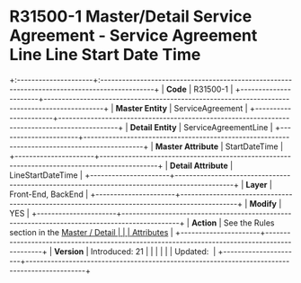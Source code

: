 ﻿---
erp.type: front-end-business-rule
---

# R31500-1 Master/Detail Service Agreement - Service Agreement Line Line Start Date Time
+:---------------------+:---------------------------------------------------------------------------------------------+
| **Code**             | R31500-1                                                                                     |
+----------------------+----------------------------------------------------------------------------------------------+
| **Master Entity**    | ServiceAgreement                                                                             |
+----------------------+----------------------------------------------------------------------------------------------+
| **Detail Entity**    | ServiceAgreementLine                                                                         |
+----------------------+----------------------------------------------------------------------------------------------+
| **Master Attribute** | StartDateTime                                                                                |
+----------------------+----------------------------------------------------------------------------------------------+
| **Detail Attribute** | LineStartDateTime                                                                            |
+----------------------+----------------------------------------------------------------------------------------------+
| **Layer**            | Front-End, BackEnd                                                                           |
+----------------------+----------------------------------------------------------------------------------------------+
| **Modify**           | YES                                                                                          |
+----------------------+----------------------------------------------------------------------------------------------+
| **Action**           | See the Rules section in the [Master / Detail                                                |
|                      | Attributes](xref:master-detail)                                                              |
+----------------------+----------------------------------------------------------------------------------------------+
| **Version**          | Introduced: 21                                                                               |
|                      |                                                                                              |
|                      | Updated:                                                                                     |
+----------------------+----------------------------------------------------------------------------------------------+
